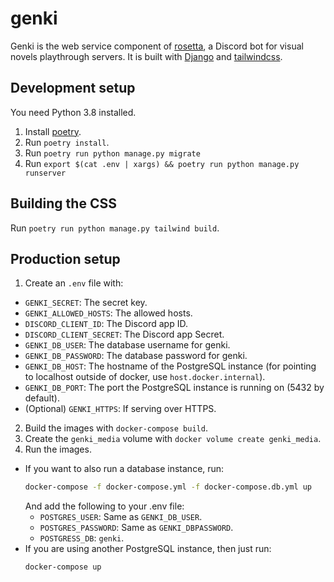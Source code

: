 # genki

Genki is the web service component of [rosetta](https://github.com/SciADV-Community/rosetta), a Discord bot for visual novels playthrough servers. It is built with [Django](https://www.djangoproject.com/) and [tailwindcss](https://tailwindcss.com/).

## Development setup

You need Python 3.8 installed.

1. Install [poetry](https://python-poetry.org/).
2. Run `poetry install`.
3. Run `poetry run python manage.py migrate` 
4. Run `export $(cat .env | xargs) && poetry run python manage.py runserver`

## Building the CSS

Run `poetry run python manage.py tailwind build`.

## Production setup

1. Create an `.env` file with:
  - `GENKI_SECRET`: The secret key.
  - `GENKI_ALLOWED_HOSTS`: The allowed hosts.
  - `DISCORD_CLIENT_ID`: The Discord app ID.
  - `DISCORD_CLIENT_SECRET`: The Discord app Secret.
  - `GENKI_DB_USER`: The database username for genki.
  - `GENKI_DB_PASSWORD`: The database password for genki.
  - `GENKI_DB_HOST`: The hostname of the PostgreSQL instance (for pointing to localhost outside of docker, use `host.docker.internal`).
  - `GENKI_DB_PORT`: The port the PostgreSQL instance is running on (5432 by default).
  - (Optional) `GENKI_HTTPS`: If serving over HTTPS.
2. Build the images with `docker-compose build`. 
4. Create the `genki_media` volume with `docker volume create genki_media`.
5. Run the images.
  - If you want to also run a database instance, run:
    ```sh
    docker-compose -f docker-compose.yml -f docker-compose.db.yml up
    ```
    And add the following to your .env file:
    - `POSTGRES_USER`: Same as `GENKI_DB_USER`.
    - `POSTGRES_PASSWORD`: Same as `GENKI_DBPASSWORD`.
    - `POSTGRESS_DB`: `genki`.
  - If you are using another PostgreSQL instance, then just run:
    ```sh
    docker-compose up
    ```
